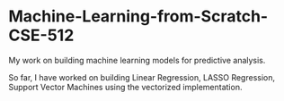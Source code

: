 # Machine-Learning-from-Scratch-CSE-512
My work on building machine learning models for predictive analysis.

So far, I have worked on building Linear Regression, LASSO Regression, Support Vector Machines using the vectorized implementation.
